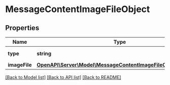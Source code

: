 # MessageContentImageFileObject

## Properties
Name | Type | Description | Notes
------------ | ------------- | ------------- | -------------
**type** | **string** | Always &#x60;image_file&#x60;. | 
**imageFile** | [**OpenAPI\Server\Model\MessageContentImageFileObjectImageFile**](MessageContentImageFileObjectImageFile.md) |  | 

[[Back to Model list]](../README.md#documentation-for-models) [[Back to API list]](../README.md#documentation-for-api-endpoints) [[Back to README]](../README.md)


